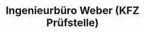 ---
title: "Ingenieurbüro Weber (KFZ Prüfstelle)"
url: /landau-in-der-pfalz/ingenieurbuero-weber-kfz-pruefstelle/
shop: Autowerkstatt
---